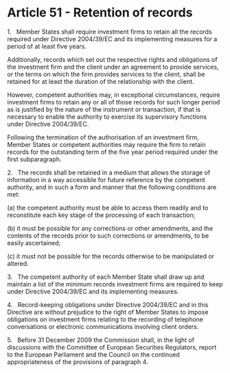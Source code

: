 # Article 51 - Retention of records


1.   Member States shall require investment firms to retain all the records required under Directive 2004/39/EC and its implementing measures for a period of at least five years.

Additionally, records which set out the respective rights and obligations of the investment firm and the client under an agreement to provide services, or the terms on which the firm provides services to the client, shall be retained for at least the duration of the relationship with the client.

However, competent authorities may, in exceptional circumstances, require investment firms to retain any or all of those records for such longer period as is justified by the nature of the instrument or transaction, if that is necessary to enable the authority to exercise its supervisory functions under Directive 2004/39/EC.

Following the termination of the authorisation of an investment firm, Member States or competent authorities may require the firm to retain records for the outstanding term of the five year period required under the first subparagraph.

2.   The records shall be retained in a medium that allows the storage of information in a way accessible for future reference by the competent authority, and in such a form and manner that the following conditions are met:

(a) the competent authority must be able to access them readily and to reconstitute each key stage of the processing of each transaction;

(b) it must be possible for any corrections or other amendments, and the contents of the records prior to such corrections or amendments, to be easily ascertained;

(c) it must not be possible for the records otherwise to be manipulated or altered.

3.   The competent authority of each Member State shall draw up and maintain a list of the minimum records investment firms are required to keep under Directive 2004/39/EC and its implementing measures.

4.   Record-keeping obligations under Directive 2004/39/EC and in this Directive are without prejudice to the right of Member States to impose obligations on investment firms relating to the recording of telephone conversations or electronic communications involving client orders.

5.   Before 31 December 2009 the Commission shall, in the light of discussions with the Committee of European Securities Regulators, report to the European Parliament and the Council on the continued appropriateness of the provisions of paragraph 4.
